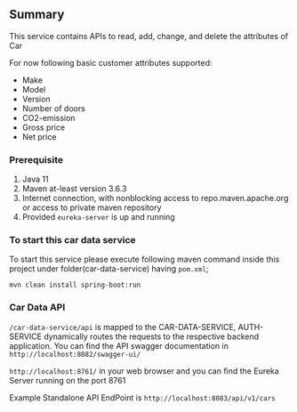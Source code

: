 ## Summary ##

This service contains APIs to read, add, change, and delete the attributes of Car

For now following basic customer attributes supported:

* Make
* Model
* Version
* Number of doors
* CO2-emission
* Gross price
* Net price

### Prerequisite ###

1. Java 11
2. Maven at-least version 3.6.3 
3. Internet connection, with nonblocking access to repo.maven.apache.org or access to private maven repository
4. Provided `eureka-server` is up and running 

### To start this car data service ###

To start this service please execute following maven command inside this project under folder(car-data-service) having `pom.xml`;

`mvn clean install spring-boot:run` 

### Car Data API ###

`/car-data-service/api` is mapped to the CAR-DATA-SERVICE, AUTH-SERVICE dynamically routes the requests to the respective backend application.
You can find the API swagger documentation in `http://localhost:8082/swagger-ui/`

`http://localhost:8761/` in your web browser and you can find the Eureka Server running on the port 8761

Example Standalone API EndPoint is `http://localhost:8083/api/v1/cars`